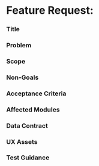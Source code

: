 # Feature Request: 

### Title  

### Problem  

### Scope  

### Non-Goals  

### Acceptance Criteria

### Affected Modules  

### Data Contract  

### UX Assets  

### Test Guidance  
